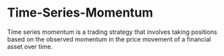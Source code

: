 # Time-Series-Momentum
Time series momentum is a trading strategy that involves taking positions based on the observed momentum in the price movement of a financial asset over time.
